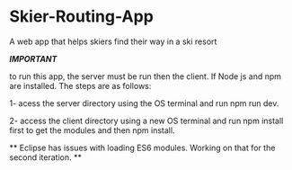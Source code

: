 # Skier-Routing-App
A web app that helps skiers find their way in a ski resort

***IMPORTANT***

to run this app, the server must be run then the client. If Node js and npm are installed. The steps are as follows:

1- acess the server directory using the OS terminal and run npm run dev.

2- access the client directory using a new OS terminal and run npm install first to get the modules and then npm install.

** Eclipse has issues with loading ES6 modules. Working on that for the second iteration. **

